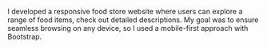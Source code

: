 I developed a responsive food store website where users can explore a range of food items, check out detailed descriptions. My goal was to ensure seamless browsing on any device, so I used a mobile-first approach with Bootstrap.
